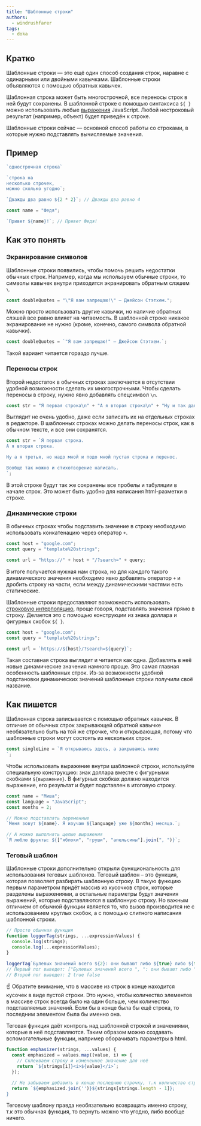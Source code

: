 ```yaml
---
title: "Шаблонные строки"
authors:
  - windrushfarer
tags:
  - doka
---
```


## Кратко

Шаблонные строки — это ещё один способ создания строк, наравне с одинарными или двойными кавычками. Шаблонные строки объявляются с помощью обратных кавычек.

Шаблонная строка может быть многострочной, все переносы строк в ней будут сохранены. В шаблонной строке с помощью синтаксиса `${ }` можно использовать любые [выражения](/js/expressions-vs-statements/) JavaScript. Любой нестроковый результат (например, объект) будет приведён к строке.

Шаблонные строки сейчас — основной способ работы со строками, в которые нужно подставлять вычисляемые значения.

## Пример

```js
`однострочная строка`

`строка на
несколько строчек,
можно сколько угодно`;

`Дважды два равно ${2 * 2}`; // Дважды два равно 4

const name = "Федя";

`Привет ${name}!`; // Привет Федя!
```

## Как это понять

### Экранирование символов

Шаблонные строки появились, чтобы помочь решить недостатки обычных строк. Например, когда мы используем обычные строки, то символы кавычек внутри приходится экранировать обратным слэшем `\`.

```js
const doubleQuotes = "\"Я вам запрещаю!\" – Джейсон Стэтхем.";
```

Можно просто использовать другие кавычки, но наличие обратных слэшей все равно влияет на читаемость. В шаблонной строке никакое экранирование не нужно (кроме, конечно, самого символа обратной кавычки).

```js
const doubleQuotes = `"Я вам запрещаю!" – Джейсон Стэтхем.`;
```

Такой вариант читается гораздо лучше.

### Переносы строк

Второй недостаток в обычных строках заключается в отсутствии удобной возможности сделать их многострочными. Чтобы сделать переносы в строку, нужно явно добавлять спецсимвол `\n`.

```js
const str = "Я первая строка\n" + "А я вторая строка\n" + "Ну и так далее";
```

Выглядит не очень удобно, даже если записать их на отдельных строках в редакторе. В шаблонных строках можно делать переносы строк, как в обычном тексте, и все они сохранятся.

```js
const str = `Я первая строка.
А я вторая строка.

Ну а я третья, но надо мной и подо мной пустая строка и перенос.

Вообще так можно и стихотворение написать.
`;
```

В этой строке будут так же сохранены все пробелы и табуляции в начале строк. Это может быть удобно для написания html-разметки в строке.

### Динамические строки

В обычных строках чтобы подставить значение в строку необходимо использовать конкатенацию через оператор `+`.

```js
const host = "google.com";
const query = "template%20strings";

const url = "https://" + host + "/?search=" + query;
```

В итоге получается нужная нам строка, но для каждого такого динамического значения необходимо явно добавлять оператор `+` и дробить строку на части, если между динамическими частями есть статические.

Шаблонные строки предоставляют возможность использовать [строковую интерполяцию](https://en.wikipedia.org/wiki/String_interpolation), проще говоря, подставлять значения прямо в строку. Делается это с помощью конструкции из знака доллара и фигурных скобок `${ }`.

```js
const host = "google.com";
const query = "template%20strings";

const url = `https://${host}/?search=${query}`;
```

Такая составная строка выглядит и читается как одна. Добавлять в неё новые динамические значения намного проще. Это самая главная особенность шаблонных строк. Из-за возможности удобной подстановки динамических значений шаблонные строки получили своё название.

## Как пишется

Шаблонная строка записывается с помощью обратных кавычек. В отличие от обычных строк закрывающей обратной кавычке необязательно быть на той же строчке, что и открывающая, потому что шаблонные строки могут состоять из нескольких строк.

```js
const singleLine = `Я открываюсь здесь, а закрываюсь ниже
`;
```

Чтобы использовать выражение внутри шаблонной строки, используйте специальную конструкцию: знак доллара вместе с фигурными скобками `${выражение}`. В фигурных скобках должно находится выражение, его результат и будет подставлен в итоговую строку.

```js
const name = "Миша";
const language = "JavaScript";
const months = 2;

// Можно подставлять переменные
`Меня зовут ${name}. Я изучаю ${language} уже ${months} месяца.`;

// А можно выполнять целые выражения
`Я люблю фрукты: ${["яблоки", "груши", "апельсины"].join(", ")}`;
```

### Теговый шаблон

Шаблонные строки дополнительно открыли функциональность для использования теговых шаблонов. Теговый шаблон – это функция, которая позволяет разбирать шаблонную строку. В такую функцию первым параметром придёт массив из кусочков строк, которые разделены выражениями, а остальные параметры будут значения выражений, которые подставляются в шаблонную строку. Но важным отличием от обычной функции является то, что вызов производится не с использованием круглых скобок, а с помощью слитного написания шаблонной строки.

```js
// Просто обычная функция
function loggerTag(strings, ...expressionValues) {
  console.log(strings);
  console.log(...expressionValues);
}

loggerTag`Булевых значений всего ${2}: они бывают либо ${true} либо ${false}`;
// Первый лог выведет: ["Булевых значений всего ", ": они бывают либо ", " либо ", ""]
// Второй лог выведет: 2 true false
```

<aside>

☝️ Обратите внимание, что в массиве из строк в конце находится кусочек в виде пустой строки. Это нужно, чтобы количество элементов в массиве строк всегда было на один больше, чем количество подставляемых значений. Если бы в конце была бы ещё строка, то последним элементом была бы именно она.

</aside>

Теговая функция даёт контроль над шаблонной строкой и значениями, которые в неё подставляются. Таким образом можно создавать вспомогательные функции, например оборачивать параметры в html.

```js
function emphasizer(strings, ...values) {
  const emphasized = values.map((value, i) => {
    // Склеиваем строку и измененное значение для неё
    return `${strings[i]}<i>${value}</i>`;
  });

  // Не забываем добавить в конце последнюю строчку, т.к количество строк больше выражений
  return `${emphasized.join('')}${strings[strings.length - 1]};
}
```

Теговому шаблону правда необязательно возвращать именно строку, т.к это обычная функция, то вернуть можно что угодно, либо вообще ничего.
